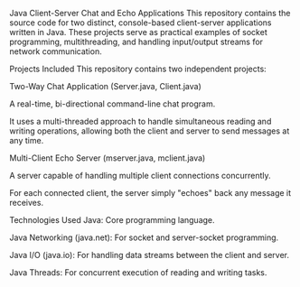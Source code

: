 Java Client-Server Chat and Echo Applications
This repository contains the source code for two distinct, console-based client-server applications written in Java. These projects serve as practical examples of socket programming, multithreading, and handling input/output streams for network communication.

Projects Included
This repository contains two independent projects:

Two-Way Chat Application (Server.java, Client.java)

A real-time, bi-directional command-line chat program.

It uses a multi-threaded approach to handle simultaneous reading and writing operations, allowing both the client and server to send messages at any time.

Multi-Client Echo Server (mserver.java, mclient.java)

A server capable of handling multiple client connections concurrently.

For each connected client, the server simply "echoes" back any message it receives.

Technologies Used
Java: Core programming language.

Java Networking (java.net): For socket and server-socket programming.

Java I/O (java.io): For handling data streams between the client and server.

Java Threads: For concurrent execution of reading and writing tasks.
